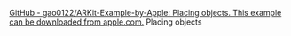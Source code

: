 
[GitHub - gao0122/ARKit-Example-by-Apple: Placing objects. This example can be downloaded from apple.com.](https://github.com/gao0122/ARKit-Example-by-Apple)
Placing objects

